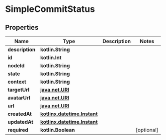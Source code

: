 
# SimpleCommitStatus

## Properties
Name | Type | Description | Notes
------------ | ------------- | ------------- | -------------
**description** | **kotlin.String** |  | 
**id** | **kotlin.Int** |  | 
**nodeId** | **kotlin.String** |  | 
**state** | **kotlin.String** |  | 
**context** | **kotlin.String** |  | 
**targetUrl** | [**java.net.URI**](java.net.URI.md) |  | 
**avatarUrl** | [**java.net.URI**](java.net.URI.md) |  | 
**url** | [**java.net.URI**](java.net.URI.md) |  | 
**createdAt** | [**kotlinx.datetime.Instant**](kotlinx.datetime.Instant.md) |  | 
**updatedAt** | [**kotlinx.datetime.Instant**](kotlinx.datetime.Instant.md) |  | 
**required** | **kotlin.Boolean** |  |  [optional]



